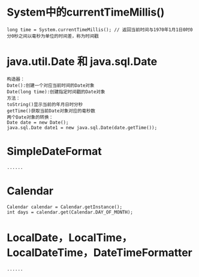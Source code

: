 # System中的currentTimeMillis()
```
long time = System.currentTimeMillis(); // 返回当前时间与1970年1月1日0时0分0秒之间以毫秒为单位的时间差，称为时间戳
```

# java.util.Date 和 java.sql.Date
```
构造器：
Date():创建一个对应当前时间的Date对象
Date(long time):创建指定时间戳的Date对象
方法：
toString()显示当前的年月日时分秒
getTime()获取当前Date对象对应的毫秒数
两个Date对象的转换：
Date date = new Date();
java.sql.Date date1 = new java.sql.Date(date.getTime());
```

# SimpleDateFormat
```
......
```

# Calendar
```
Calendar calendar = Calendar.getInstance();
int days = calendar.get(Calendar.DAY_OF_MONTH);
```

# LocalDate，LocalTime，LocalDateTime，DateTimeFormatter
```
......
```